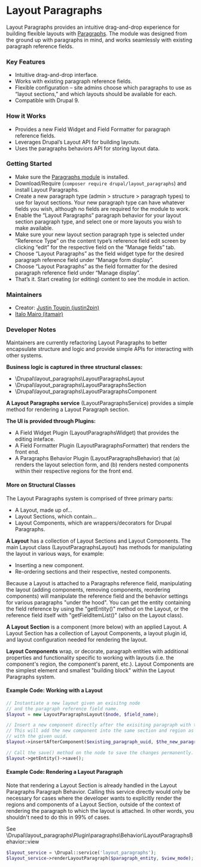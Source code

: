 Layout Paragraphs
============================

Layout Paragraphs provides an intuitive drag-and-drop experience for building flexible layouts with [Paragraphs](https://www.drupal.org/project/paragraphs). The module was designed from the ground up with paragraphs in mind, and works seamlessly with existing paragraph reference fields.

### Key Features
- Intuitive drag-and-drop interface.
- Works with existing paragraph reference fields.
- Flexible configuration – site admins choose which paragraphs to use as “layout sections,” and which layouts should be available for each.
- Compatible with Drupal 9.

### How it Works
- Provides a new Field Widget and Field Formatter for paragraph reference fields.
- Leverages Drupal’s Layout API for building layouts.
- Uses the paragraphs behaviors API for storing layout data.

### Getting Started
- Make sure the [Paragraphs module](https://www.drupal.org/project/paragraphs) is installed.
- Download/Require
(`composer require drupal/layout_paragraphs`)
and install Layout Paragraphs.
- Create a new paragraph type (admin > structure > paragraph types) to use for layout sections. Your new paragraph type can have whatever fields you wish, although no fields are required for the module to work.
- Enable the “Layout Paragraphs” paragraph behavior for your layout section paragraph type, and select one or more layouts you wish to make available.
- Make sure your new layout section paragraph type is selected under “Reference Type” on the content type’s reference field edit screen by clicking “edit” for the respective field on the “Manage fields” tab.
- Choose “Layout Paragraphs” as the field widget type for the desired paragraph reference field under “Manage form display”.
- Choose “Layout Paragraphs” as the field formatter for the desired paragraph reference field under “Manage display”.
- That’s it. Start creating (or editing) content to see the module in action.

### Maintainers
- Creator: [Justin Toupin (justin2pin)](https://www.drupal.org/u/justin2pin)
- [Italo Mairo (itamair)](https://www.drupal.org/u/itamair)


### Developer Notes

Maintainers are currently refactoring Layout Paragraphs to better encapsulate structure and logic and provide simple APIs for interacting with other systems.

**Business logic is captured in three structural classes:**

- \Drupal\layout_paragraphs\LayoutParagraphsLayout
- \Drupal\layout_paragraphs\LayoutParagraphsSection
- \Drupal\layout_paragraphs\LayoutParagraphsComponent

**A Layout Paragraphs service** (LayoutParagraphsService) provides a simple method for rendering a Layout Paragraph section.

**The UI is provided through Plugins:**

- A Field Widget Plugin (LayoutParagraphsWidget) that provides the editing inteface.
- A Field Formatter Plugin (LayoutParagraphsFormatter) that renders the front end.
- A Paragraphs Behavior Plugin (LayoutParagraphsBehavior) that (a) renders the layout selection form, and (b) renders nested components within their respective regions for the front end.

#### More on Structural Classes

The Layout Paragraphs system is comprised of three primary parts:

- A Layout, made up of...
- Layout Sections, which contain...
- Layout Components, which are wrappers/decorators for Drupal Paragraphs.

**A Layout** has a collection of Layout Sections and Layout Components. The main Layout class (LayoutParagraphsLayout) has methods for manipulating the layout in various ways, for example:

- Inserting a new component.
- Re-ordering sections and their respective, nested components.

Because a Layout is attached to a Paragraphs reference field, manipulating the layout (adding components, removing components, reordering components) will manipulate the reference field and the behavior settings for various paragraphs "under the hood". You can get the entity containing the field reference by using the "getEntity()" method on the Layout, or the reference field itself with "getFieldItemList()" (also on the Layout class).

**A Layout Section** is a component (more below) with an applied Layout. A Layout Section has a collection of Layout Components, a layout plugin id, and layout configuration needed for rendering the layout.

**Layout Components** wrap, or decorate, paragraph entities with additional properties and functionality specific to working with layouts (i.e. the component's region, the component's parent, etc.). Layout Components are the simplest element and smallest "building block" within the Layout Paragraphs system.

#### Example Code: Working with a Layout

```php
// Instantiate a new layout given an exisitng node
// and the paragraph reference field name.
$layout = new LayoutParagraphsLayout($node, $field_name);

// Insert a new component directly after the exisiting paragraph with the given uuid.
// This will add the new component into the same section and region as the paragraph
// with the given uuid.
$layout->insertAfterComponent($existing_paragraph_uuid, $the_new_paragraph);

// Call the save() method on the node to save the changes permanently.
$layout->getEntity()->save();
```

#### Example Code: Rendering a Layout Paragraph

Note that rendering a Layout Section is already handled in the Layout Paragraphs Paragraph Behavior. Calling this service directly would only be necessary for cases where the developer wants to explicitly render the regions and components of a Layout Section, outside of the context of rendering the paragraph to which the layout is attached. In other words, you shouldn't need to do this in 99% of cases.

See \Drupal\layout_paragraphs\Plugin\paragraphs\Behavior\LayoutParagraphsBehavior::view

```php
$layout_service = \Drupal::service('layout_paragraphs');
$layout_service->renderLayoutParagraph($paragraph_entity, $view_mode);
```